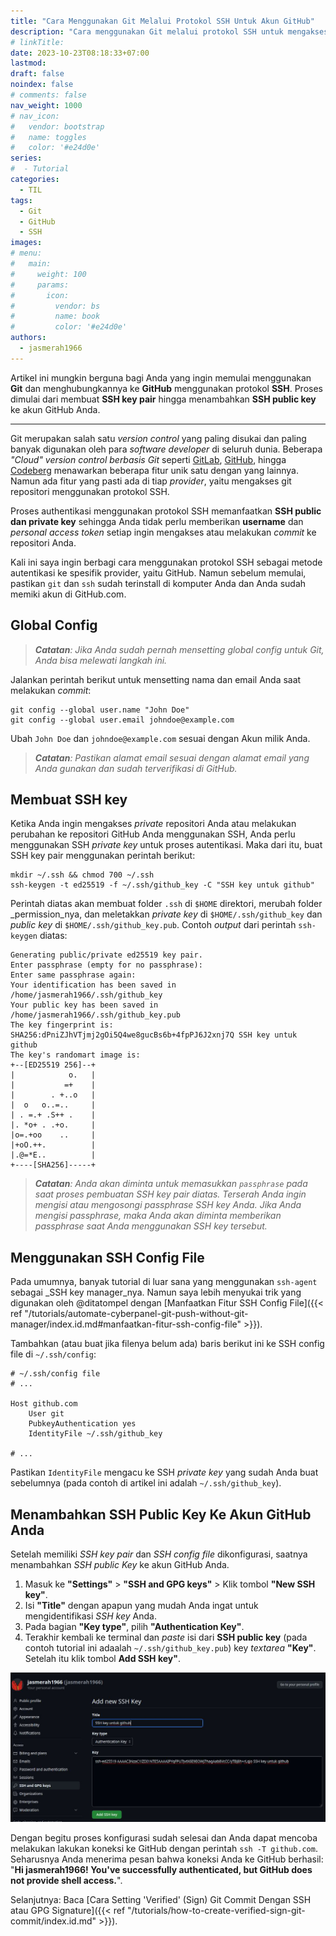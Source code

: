 ```yaml
---
title: "Cara Menggunakan Git Melalui Protokol SSH Untuk Akun GitHub"
description: "Cara menggunakan Git melalui protokol SSH untuk mengakses repositori GitHub. Dimulai dari membuat SSH key pair hingga menambahkan SSH public key ke akun GitHub Anda."
# linkTitle:
date: 2023-10-23T08:18:33+07:00
lastmod:
draft: false
noindex: false
# comments: false
nav_weight: 1000
# nav_icon:
#   vendor: bootstrap
#   name: toggles
#   color: '#e24d0e'
series:
#  - Tutorial
categories:
  - TIL
tags:
  - Git
  - GitHub
  - SSH
images:
# menu:
#   main:
#     weight: 100
#     params:
#       icon:
#         vendor: bs
#         name: book
#         color: '#e24d0e'
authors:
  - jasmerah1966
---
```


Artikel ini mungkin berguna bagi Anda yang ingin memulai menggunakan **Git** dan menghubungkannya ke **GitHub** menggunakan protokol **SSH**. Proses dimulai dari membuat __SSH key pair__ hingga menambahkan __SSH public key__ ke akun GitHub Anda.

<!--more-->
---

Git merupakan salah satu _version control_ yang paling disukai dan paling banyak digunakan oleh para _software developer_ di seluruh dunia. Beberapa _"Cloud" version control berbasis Git_ seperti [GitLab](https://about.gitlab.com/), [GitHub](https://github.com/), hingga [Codeberg](https://codeberg.org/) menawarkan beberapa fitur unik satu dengan yang lainnya. Namun ada fitur yang pasti ada di tiap _provider_, yaitu mengakses git repositori menggunakan protokol SSH.

Proses authentikasi menggunakan protokol SSH memanfaatkan __SSH public dan private key__ sehingga Anda tidak perlu memberikan __username__ dan _personal access token_ setiap ingin mengakses atau melakukan _commit_ ke repositori Anda.

Kali ini saya ingin berbagi cara menggunakan protokol SSH sebagai metode autentikasi ke spesifik provider, yaitu GitHub. Namun sebelum memulai, pastikan `git` dan `ssh` sudah terinstall di komputer Anda dan Anda sudah memiki akun di GitHub.com.

## Global Config
> _**Catatan**: Jika Anda sudah pernah mensetting global config untuk Git, Anda bisa melewati langkah ini._

Jalankan perintah berikut untuk mensetting nama dan email Anda saat melakukan _commit_:
```shell
git config --global user.name "John Doe"
git config --global user.email johndoe@example.com
```

Ubah `John Doe` dan `johndoe@example.com` sesuai dengan Akun milik Anda.

> _**Catatan**: Pastikan alamat email sesuai dengan alamat email yang Anda gunakan dan sudah terverifikasi di GitHub._

## Membuat SSH key

Ketika Anda ingin mengakses _private_ repositori Anda atau melakukan perubahan ke repositori GitHub Anda menggunakan SSH, Anda perlu menggunakan SSH _private key_ untuk proses autentikasi. Maka dari itu, buat SSH key pair menggunakan perintah berikut:

```shell
mkdir ~/.ssh && chmod 700 ~/.ssh
ssh-keygen -t ed25519 -f ~/.ssh/github_key -C "SSH key untuk github"
```

Perintah diatas akan membuat folder `.ssh` di `$HOME` direktori, merubah folder _permission_nya, dan meletakkan _private key_ di `$HOME/.ssh/github_key` dan _public key_ di `$HOME/.ssh/github_key.pub`. Contoh _output_ dari perintah `ssh-keygen` diatas:


```plain
Generating public/private ed25519 key pair.
Enter passphrase (empty for no passphrase):
Enter same passphrase again:
Your identification has been saved in /home/jasmerah1966/.ssh/github_key
Your public key has been saved in /home/jasmerah1966/.ssh/github_key.pub
The key fingerprint is:
SHA256:dPniZJhVTjmj2gOi5Q4we8gucBs6b+4fpPJ6J2xnj7Q SSH key untuk github
The key's randomart image is:
+--[ED25519 256]--+
|            o.   |
|           =+    |
|        . +..o   |
|  o   o..=..     |
| . =.+ .S++ .    |
|. *o+ . .+o.     |
|o=.+oo    ..     |
|+oO.++.          |
|.@=*E..          |
+----[SHA256]-----+
```

> _**Catatan**: Anda akan diminta untuk memasukkan `passphrase` pada saat proses pembuatan SSH key pair diatas. Terserah Anda ingin mengisi atau mengosongi passphrase SSH key Anda. Jika Anda mengisi passphrase, maka Anda akan diminta memberikan passphrase saat Anda menggunakan SSH key tersebut._

## Menggunakan SSH Config File
Pada umumnya, banyak tutorial di luar sana yang menggunakan `ssh-agent` sebagai _SSH key manager_nya. Namun saya lebih menyukai trik yang digunakan oleh @ditatompel dengan [Manfaatkan Fitur SSH Config File]({{< ref "/tutorials/automate-cyberpanel-git-push-without-git-manager/index.id.md#manfaatkan-fitur-ssh-config-file" >}}).

Tambahkan (atau buat jika filenya belum ada) baris berikut ini ke SSH config file di `~/.ssh/config`:

```plain
# ~/.ssh/config file
# ...

Host github.com
    User git
    PubkeyAuthentication yes
    IdentityFile ~/.ssh/github_key

# ...
```

Pastikan `IdentityFile` mengacu ke SSH _private key_ yang sudah Anda buat sebelumnya (pada contoh di artikel ini adalah `~/.ssh/github_key`).

## Menambahkan SSH Public Key Ke Akun GitHub Anda
Setelah memiliki _SSH key pair_ dan _SSH config file_ dikonfigurasi, saatnya menambahkan _SSH public Key_ ke akun GitHub Anda.

1. Masuk ke __"Settings"__ > __"SSH and GPG keys"__ > Klik tombol __"New SSH key"__.
2. Isi __"Title"__ dengan apapun yang mudah Anda ingat untuk mengidentifikasi _SSH key_ Anda.
3. Pada bagian __"Key type"__, pilih __"Authentication Key"__.
4. Terakhir kembali ke terminal dan _paste_ isi dari __SSH public key__ (pada contoh tutorial ini adaalah `~/.ssh/github_key.pub`) key _textarea_ __"Key"__. Setelah itu klik tombol __Add SSH key"__.

![menambahkan SSH key baru ke akun GitHub](github-add-new-ssh-key.jpg#center)

Dengan begitu proses konfigurasi sudah selesai dan Anda dapat mencoba melakukan lakukan koneksi ke GitHub dengan perintah `ssh -T github.com`. Seharusnya Anda menerima pesan bahwa koneksi Anda ke GitHub berhasil: "**Hi jasmerah1966! You've successfully authenticated, but GitHub does not provide shell access.**".

Selanjutnya: Baca [Cara Setting 'Verified' (Sign) Git Commit Dengan SSH atau GPG Signature]({{< ref "/tutorials/how-to-create-verified-sign-git-commit/index.id.md" >}}).
